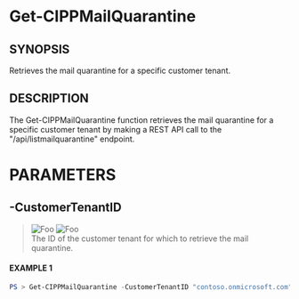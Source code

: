 # Get-CIPPMailQuarantine
## SYNOPSIS
Retrieves the mail quarantine for a specific customer tenant.
## DESCRIPTION
The Get-CIPPMailQuarantine function retrieves the mail quarantine for a specific customer tenant by making a REST API call to the "/api/listmailquarantine" endpoint.
# PARAMETERS

## **-CustomerTenantID**
> ![Foo](https://img.shields.io/badge/Type-String-Blue?) ![Foo](https://img.shields.io/badge/Mandatory-TRUE-Red?) \
The ID of the customer tenant for which to retrieve the mail quarantine.

 #### EXAMPLE 1
```powershell
PS > Get-CIPPMailQuarantine -CustomerTenantID "contoso.onmicrosoft.com"
```


